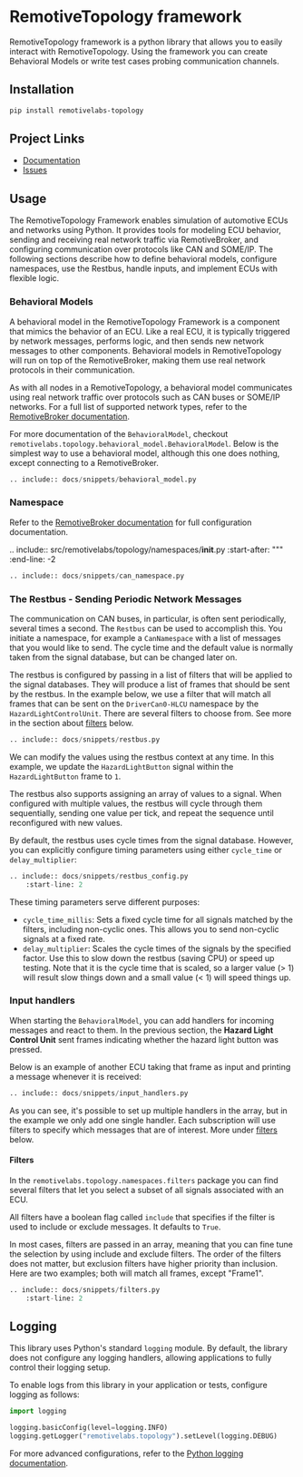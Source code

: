 # RemotiveTopology framework

RemotiveTopology framework is a python library that allows you to easily interact with RemotiveTopology. Using the framework you can create Behavioral Models or write test cases probing communication channels.

## Installation

```bash
pip install remotivelabs-topology
```

## Project Links

- [Documentation](https://docs.remotivelabs.com/)
- [Issues](mailto:support@remotivelabs.com)

## Usage

The RemotiveTopology Framework enables simulation of automotive ECUs and networks using Python. It provides tools for modeling ECU behavior, sending and receiving real network traffic via RemotiveBroker, and configuring communication over protocols like CAN and SOME/IP. The following sections describe how to define behavioral models, configure namespaces, use the Restbus, handle inputs, and implement ECUs with flexible logic.

### Behavioral Models

A behavioral model in the RemotiveTopology Framework is a component that mimics the behavior of an ECU. Like a real ECU, it is typically triggered by network messages, performs logic, and then sends new network messages to other components. Behavioral models in RemotiveTopology will run on top of the RemotiveBroker, making them use real network protocols in their communication.

As with all nodes in a RemotiveTopology, a behavioral model communicates using real network traffic over protocols such as CAN buses or SOME/IP networks. For a full list of supported network types, refer to the [RemotiveBroker documentation](https://docs.remotivelabs.com/docs/remotive-broker/configuration).

For more documentation of the `BehavioralModel`, checkout `remotivelabs.topology.behavioral_model.BehavioralModel`. Below is the simplest way to use a behavioral model, although this one does nothing, except connecting to a RemotiveBroker.

```python
.. include:: docs/snippets/behavioral_model.py
```

### Namespace

Refer to the [RemotiveBroker documentation](https://docs.remotivelabs.com/docs/remotive-broker/configuration) for full configuration documentation.

.. include:: src/remotivelabs/topology/namespaces/__init__.py
:start-after: """
:end-line: -2

```python
.. include:: docs/snippets/can_namespace.py
```

### The Restbus - Sending Periodic Network Messages

The communication on CAN buses, in particular, is often sent periodically, several times a second. The `Restbus` can be used to accomplish this. You initiate a namespace, for example a `CanNamespace` with a list of messages that you would like to send. The cycle time and the default value is normally taken from the signal database, but can be changed later on.

The restbus is configured by passing in a list of filters that will be applied to the signal databases. They will produce a list of frames that should be sent by the restbus. In the example below, we use a filter that will match all frames that can be sent on the `DriverCan0-HLCU` namespace by the `HazardLightControlUnit`. There are several filters to choose from. See more in the section about [filters](#filters) below.

```python
.. include:: docs/snippets/restbus.py
```

We can modify the values using the restbus context at any time. In this example, we update the `HazardLightButton` signal within the `HazardLightButton` frame to `1`.

The restbus also supports assigning an array of values to a signal. When configured with multiple values, the restbus will cycle through them sequentially, sending one value per tick, and repeat the sequence until reconfigured with new values.

By default, the restbus uses cycle times from the signal database. However, you can explicitly configure timing parameters using either `cycle_time` or `delay_multiplier`:

```python
.. include:: docs/snippets/restbus_config.py
    :start-line: 2
```

These timing parameters serve different purposes:

- `cycle_time_millis`: Sets a fixed cycle time for all signals matched by the filters, including non-cyclic ones. This allows you to send non-cyclic signals at a fixed rate.
- `delay_multiplier`: Scales the cycle times of the signals by the specified factor. Use this to slow down the restbus (saving CPU) or speed up testing. Note that it is the cycle time that is scaled, so a larger value (> 1) will result slow things down and a small value (< 1) will speed things up.

### Input handlers

When starting the `BehavioralModel`, you can add handlers for incoming messages and react to them. In the previous section, the **Hazard Light Control Unit** sent frames indicating whether the hazard light button was pressed.

Below is an example of another ECU taking that frame as input and printing a message whenever it is received:

```python
.. include:: docs/snippets/input_handlers.py
```

As you can see, it's possible to set up multiple handlers in the array, but in the example we only add one single handler. Each subscription will use filters to specify which messages that are of interest. More under [filters](#filters) below.

#### Filters

In the `remotivelabs.topology.namespaces.filters` package you can find several filters that let you select a subset of all signals associated with an ECU.

All filters have a boolean flag called `include` that specifies if the filter is used to include or exclude messages. It defaults to `True`.

In most cases, filters are passed in an array, meaning that you can fine tune the selection by using include and exclude filters. The order of the filters does not matter, but exclusion filters have higher priority than inclusion. Here are two examples; both will match all frames, except "Frame1".

```python
.. include:: docs/snippets/filters.py
    :start-line: 2
```

## Logging

This library uses Python's standard `logging` module. By default, the library does not configure any logging handlers, allowing applications to fully control their logging setup.

To enable logs from this library in your application or tests, configure logging as follows:

```python
import logging

logging.basicConfig(level=logging.INFO)
logging.getLogger("remotivelabs.topology").setLevel(logging.DEBUG)
```

For more advanced configurations, refer to the [Python logging documentation](https://docs.python.org/3/library/logging.html).

